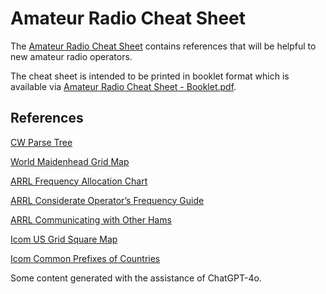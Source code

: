 # Amateur Radio Cheat Sheet

The [Amateur Radio Cheat Sheet](https://github.com/morria/Amateur-Radio-Cheat-Sheet/releases/download/0.2/Amateur.Radio.Cheat.Sheet.pdf) contains references that will be helpful to new amateur radio operators.

The cheat sheet is intended to be printed in booklet format which is available via [Amateur Radio Cheat Sheet - Booklet.pdf](https://github.com/morria/Amateur-Radio-Cheat-Sheet/releases/download/0.2/Amateur.Radio.Cheat.Sheet.Booklet.pdf).


## References

[CW Parse Tree](https://commons.wikimedia.org/wiki/File:Morse-code-tree.svg)

[World Maidenhead Grid Map](https://www.dxengineering.com/techarticles/dxegeneralnews/download-a-free-worldwide-grid-square-map-from-dx-engineering)

[ARRL Frequency Allocation Chart](https://www.arrl.org/graphical-frequency-allocations)

[ARRL Considerate Operator’s Frequency Guide](https://www.arrl.org/considerate-operator)

[ARRL Communicating with Other Hams](https://www.arrl.org/files/file/Get%20on%20the%20Air/Comm%20w%20Other%20Hams-Q%20Signals.pdf)

[Icom US Grid Square Map](https://www.icomamerica.com/lineup/amateur/Band_Plan_Map/)

[Icom Common Prefixes of Countries](https://www.hamqsl.com/bandchar.pdf)

Some content generated with the assistance of ChatGPT-4o.

